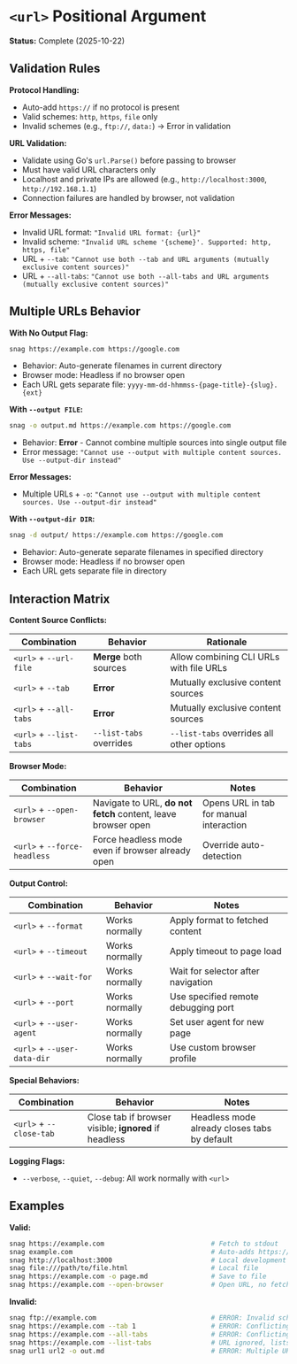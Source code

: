 # `<url>` Positional Argument

**Status:** Complete (2025-10-22)

## Validation Rules

**Protocol Handling:**
- Auto-add `https://` if no protocol is present
- Valid schemes: `http`, `https`, `file` only
- Invalid schemes (e.g., `ftp://`, `data:`) → Error in validation

**URL Validation:**
- Validate using Go's `url.Parse()` before passing to browser
- Must have valid URL characters only
- Localhost and private IPs are allowed (e.g., `http://localhost:3000`, `http://192.168.1.1`)
- Connection failures are handled by browser, not validation

**Error Messages:**
- Invalid URL format: `"Invalid URL format: {url}"`
- Invalid scheme: `"Invalid URL scheme '{scheme}'. Supported: http, https, file"`
- URL + `--tab`: `"Cannot use both --tab and URL arguments (mutually exclusive content sources)"`
- URL + `--all-tabs`: `"Cannot use both --all-tabs and URL arguments (mutually exclusive content sources)"`

## Multiple URLs Behavior

**With No Output Flag:**
```bash
snag https://example.com https://google.com
```
- Behavior: Auto-generate filenames in current directory
- Browser mode: Headless if no browser open
- Each URL gets separate file: `yyyy-mm-dd-hhmmss-{page-title}-{slug}.{ext}`

**With `--output FILE`:**
```bash
snag -o output.md https://example.com https://google.com
```
- Behavior: **Error** - Cannot combine multiple sources into single output file
- Error message: `"Cannot use --output with multiple content sources. Use --output-dir instead"`

**Error Messages:**
- Multiple URLs + `-o`: `"Cannot use --output with multiple content sources. Use --output-dir instead"`

**With `--output-dir DIR`:**
```bash
snag -d output/ https://example.com https://google.com
```
- Behavior: Auto-generate separate filenames in specified directory
- Browser mode: Headless if no browser open
- Each URL gets separate file in directory

## Interaction Matrix

**Content Source Conflicts:**

| Combination | Behavior | Rationale |
|-------------|----------|-----------|
| `<url>` + `--url-file` | **Merge** both sources | Allow combining CLI URLs with file URLs |
| `<url>` + `--tab` | **Error** | Mutually exclusive content sources |
| `<url>` + `--all-tabs` | **Error** | Mutually exclusive content sources |
| `<url>` + `--list-tabs` | `--list-tabs` overrides | `--list-tabs` overrides all other options |

**Browser Mode:**

| Combination | Behavior | Notes |
|-------------|----------|-------|
| `<url>` + `--open-browser` | Navigate to URL, **do not fetch** content, leave browser open | Opens URL in tab for manual interaction |
| `<url>` + `--force-headless` | Force headless mode even if browser already open | Override auto-detection |

**Output Control:**

| Combination | Behavior | Notes |
|-------------|----------|-------|
| `<url>` + `--format` | Works normally | Apply format to fetched content |
| `<url>` + `--timeout` | Works normally | Apply timeout to page load |
| `<url>` + `--wait-for` | Works normally | Wait for selector after navigation |
| `<url>` + `--port` | Works normally | Use specified remote debugging port |
| `<url>` + `--user-agent` | Works normally | Set user agent for new page |
| `<url>` + `--user-data-dir` | Works normally | Use custom browser profile |

**Special Behaviors:**

| Combination | Behavior | Notes |
|-------------|----------|-------|
| `<url>` + `--close-tab` | Close tab if browser visible; **ignored** if headless | Headless mode already closes tabs by default |

**Logging Flags:**
- `--verbose`, `--quiet`, `--debug`: All work normally with `<url>`

## Examples

**Valid:**
```bash
snag https://example.com                           # Fetch to stdout
snag example.com                                   # Auto-adds https://
snag http://localhost:3000                         # Local development
snag file:///path/to/file.html                     # Local file
snag https://example.com -o page.md                # Save to file
snag https://example.com --open-browser            # Open URL, no fetch
```

**Invalid:**
```bash
snag ftp://example.com                             # ERROR: Invalid scheme
snag https://example.com --tab 1                   # ERROR: Conflicting sources
snag https://example.com --all-tabs                # ERROR: Conflicting sources
snag https://example.com --list-tabs               # URL ignored, lists tabs from existing browser
snag url1 url2 -o out.md                           # ERROR: Multiple URLs need -d
```
